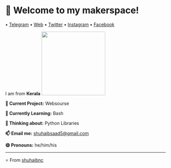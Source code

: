 <h1 align="left">👋 Welcome to my makerspace!</h3>

<p align="left">
  • <a href="https://t.me/shuhaibnc">Telegram</a>
  • <a href="https://shuhaib.webnode.com">Web</a>
  • <a href="https://twitter.com/shuhaib_n_c">Twitter</a>
  • <a href="https://instagram.com/shuhaib.n.c">Instagram</a>
  • <a href="https://instagram.com/shuhaib.saad">Facebook</a>
</p>

I am from **Kerala**
<img src ="https://telegra.ph/file/77c49a02da6d155594638.jpg" width = "200px">

**🔭 Current Project:** Websourse

**🌱 Currently Learning:** Bash

**🤔 Thinking about:** Python Libraries

**📫 Email me:** shuhaibsaad5@gmail.com

**😄 Pronouns:** he/him/his

---
⭐️ From [shuhaibnc](https://github.com/shuhaibnc)
